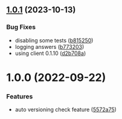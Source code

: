 ## [1.0.1](https://github.com/nemerosa/ontrack-github-ingestion-auto-versioning-check/compare/v1.0.0...v1.0.1) (2023-10-13)


### Bug Fixes

* disabling some tests ([b815250](https://github.com/nemerosa/ontrack-github-ingestion-auto-versioning-check/commit/b815250d12b44554ccdbe029d3383105673479df))
* logging answers ([b773203](https://github.com/nemerosa/ontrack-github-ingestion-auto-versioning-check/commit/b773203b996218c02938ed118f22744a92310bbf))
* using client 0.1.10 ([d2b708a](https://github.com/nemerosa/ontrack-github-ingestion-auto-versioning-check/commit/d2b708a27a4ff8b98a92aa4f5b2da13c96308e23))

# 1.0.0 (2022-09-22)


### Features

* auto versioning check feature ([5572a75](https://github.com/nemerosa/ontrack-github-ingestion-auto-versioning-check/commit/5572a7507cc73f9ce03905adc0de1fad360840b2))
